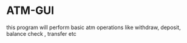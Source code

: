 # ATM-GUI
this program will perform basic atm operations like withdraw, deposit, balance check , transfer etc 
